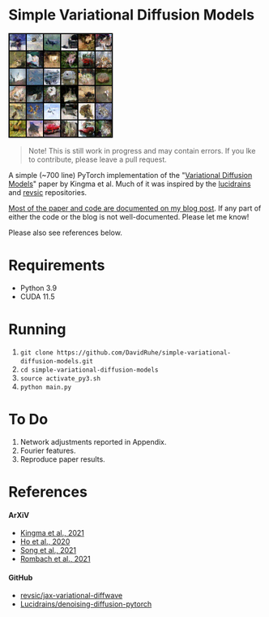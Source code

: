 # Simple Variational Diffusion Models

![](src/results/sample-195.png)

> Note! This is still work in progress and may contain errors. If you lke to contribute, please leave a pull request.

A simple (~700 line) PyTorch implementation of the "[Variational Diffusion Models](https://arxiv.org/abs/2107.00630)" paper by Kingma et al.
Much of it was inspired by the [lucidrains](https://github.com/lucidrains/denoising-diffusion-pytorch) and [revsic](https://github.com/revsic/jax-variational-diffwave) repositories.

[Most of the paper and code are documented on my blog post](https://davidruhe.github.io/notes/Variational-Diffusion-Models). If any part of either the code or the blog is not well-documented. Please let me know!

Please also see references below.

# Requirements
- Python 3.9
- CUDA 11.5

# Running
1. `git clone https://github.com/DavidRuhe/simple-variational-diffusion-models.git`
2. `cd simple-variational-diffusion-models`
3. `source activate_py3.sh`
4. `python main.py`

# To Do
1. Network adjustments reported in Appendix.
2. Fourier features.
3. Reproduce paper results.

# References
#### ArXiV
- [Kingma et al., 2021](https://arxiv.org/abs/2107.00630)
- [Ho et al., 2020](https://arxiv.org/abs/2006.11239)
- [Song et al., 2021](https://arxiv.org/abs/2011.13456)
- [Rombach et al., 2021](https://arxiv.org/abs/2112.10752)

#### GitHub
- [revsic/jax-variational-diffwave](https://github.com/revsic/jax-variational-diffwave)
- [Lucidrains/denoising-diffusion-pytorch](https://github.com/lucidrains/denoising-diffusion-pytorch)
